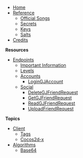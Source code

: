 - [Home](/)
- [Reference]()
    - [Official Songs](/reference/songs)
    - [Secrets](/reference/secrets)
    - [Keys](/reference/keys)
    - [Salts](/reference/salts)
- [Credits](/)

**Resources**

- [Endpoints]()
    - [Important Information](/endpoints/generic)
    - [Levels]()
    - [Accounts]()
        - [LoginGJAccount](/endpoints/account/loginGJAccount.md)
    - [Social]()
        - [DeleteGJFriendRequest](/endpoints/social/deleteGJFriendRequests20.md)
        - [GetGJFriendRequest](/endpoints/social/getGJFriendRequests20.md)
        - [ReadGJFriendRequest](/endpoints/social/readGJFriendRequest20.md)
        - [UploadFriendRequest](/endpoints/social/uploadFriendRequest20.md)

**Topics**

- [Client]()
    - [Tags](/Topics/client/tags)
    - [Cocos2d-x](/Topics/client/cocos2d-x)
- [Algorithms]()
    - [Base64](/topics/Algorithms/base64.md)